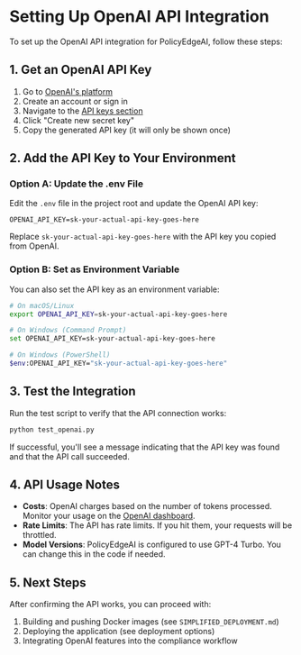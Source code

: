 # Setting Up OpenAI API Integration

To set up the OpenAI API integration for PolicyEdgeAI, follow these steps:

## 1. Get an OpenAI API Key

1. Go to [OpenAI's platform](https://platform.openai.com/signup)
2. Create an account or sign in
3. Navigate to the [API keys section](https://platform.openai.com/account/api-keys)
4. Click "Create new secret key"
5. Copy the generated API key (it will only be shown once)

## 2. Add the API Key to Your Environment

### Option A: Update the .env File

Edit the `.env` file in the project root and update the OpenAI API key:

```
OPENAI_API_KEY=sk-your-actual-api-key-goes-here
```

Replace `sk-your-actual-api-key-goes-here` with the API key you copied from OpenAI.

### Option B: Set as Environment Variable

You can also set the API key as an environment variable:

```bash
# On macOS/Linux
export OPENAI_API_KEY=sk-your-actual-api-key-goes-here

# On Windows (Command Prompt)
set OPENAI_API_KEY=sk-your-actual-api-key-goes-here

# On Windows (PowerShell)
$env:OPENAI_API_KEY="sk-your-actual-api-key-goes-here"
```

## 3. Test the Integration

Run the test script to verify that the API connection works:

```bash
python test_openai.py
```

If successful, you'll see a message indicating that the API key was found and that the API call succeeded.

## 4. API Usage Notes

- **Costs**: OpenAI charges based on the number of tokens processed. Monitor your usage on the [OpenAI dashboard](https://platform.openai.com/usage).
- **Rate Limits**: The API has rate limits. If you hit them, your requests will be throttled.
- **Model Versions**: PolicyEdgeAI is configured to use GPT-4 Turbo. You can change this in the code if needed.

## 5. Next Steps

After confirming the API works, you can proceed with:

1. Building and pushing Docker images (see `SIMPLIFIED_DEPLOYMENT.md`)
2. Deploying the application (see deployment options)
3. Integrating OpenAI features into the compliance workflow